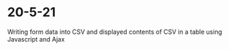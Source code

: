 # 20-5-21

Writing form data into CSV and displayed contents of CSV in a table using Javascript and Ajax

